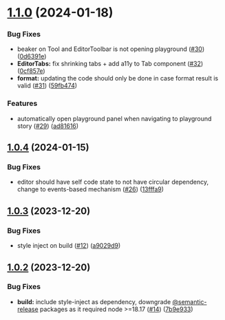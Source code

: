 # [1.1.0](https://github.com/mondaycom/storybook-addon-playground/compare/v1.0.4...v1.1.0) (2024-01-18)


### Bug Fixes

* beaker on Tool and EditorToolbar is not opening playground ([#30](https://github.com/mondaycom/storybook-addon-playground/issues/30)) ([0d6391e](https://github.com/mondaycom/storybook-addon-playground/commit/0d6391e66430de356998e05f102fa8f930447ebb))
* **EditorTabs:** fix shrinking tabs + add a11y to Tab component ([#32](https://github.com/mondaycom/storybook-addon-playground/issues/32)) ([0cf857e](https://github.com/mondaycom/storybook-addon-playground/commit/0cf857e23b6a631e34a1a8f3d55df7551b04ec2c))
* **format:** updating the code should only be done in case format result is valid ([#31](https://github.com/mondaycom/storybook-addon-playground/issues/31)) ([59fb474](https://github.com/mondaycom/storybook-addon-playground/commit/59fb4740251fcb72151312167d2178b7ea4d09e4))


### Features

* automatically open playground panel when navigating to playground story ([#29](https://github.com/mondaycom/storybook-addon-playground/issues/29)) ([ad81616](https://github.com/mondaycom/storybook-addon-playground/commit/ad816166584c00af8d132501fa82756893c23a4e))

## [1.0.4](https://github.com/mondaycom/storybook-addon-playground/compare/v1.0.3...v1.0.4) (2024-01-15)


### Bug Fixes

* editor should have self code state to not have circular dependency, change to events-based mechanism ([#26](https://github.com/mondaycom/storybook-addon-playground/issues/26)) ([13fffa9](https://github.com/mondaycom/storybook-addon-playground/commit/13fffa9395f042e7448217945feb5fd7d7dbf0bc))

## [1.0.3](https://github.com/mondaycom/storybook-addon-playground/compare/v1.0.2...v1.0.3) (2023-12-20)


### Bug Fixes

* style inject on build ([#12](https://github.com/mondaycom/storybook-addon-playground/issues/12)) ([a9029d9](https://github.com/mondaycom/storybook-addon-playground/commit/a9029d9af617fb4e9a202adf6a9b262fad451e2b))

## [1.0.2](https://github.com/mondaycom/storybook-addon-playground/compare/v1.0.1...v1.0.2) (2023-12-20)


### Bug Fixes

* **build:** include style-inject as dependency, downgrade [@semantic-release](https://github.com/semantic-release) packages as it required node >=18.17 ([#14](https://github.com/mondaycom/storybook-addon-playground/issues/14)) ([7b9e933](https://github.com/mondaycom/storybook-addon-playground/commit/7b9e933ce481cfabdcbfb06e61827e22a7a5ff89))
